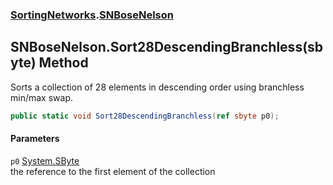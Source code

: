 ### [SortingNetworks](SortingNetworks.md 'SortingNetworks').[SNBoseNelson](SortingNetworks_SNBoseNelson.md 'SortingNetworks.SNBoseNelson')
## SNBoseNelson.Sort28DescendingBranchless(sbyte) Method
Sorts a collection of 28 elements in descending order using branchless min/max swap.  
```csharp
public static void Sort28DescendingBranchless(ref sbyte p0);
```
#### Parameters
<a name='SortingNetworks_SNBoseNelson_Sort28DescendingBranchless(sbyte)_p0'></a>
`p0` [System.SByte](https://docs.microsoft.com/en-us/dotnet/api/System.SByte 'System.SByte')  
the reference to the first element of the collection
  

